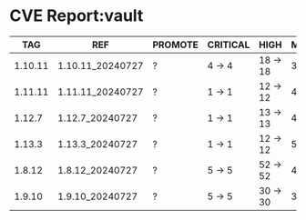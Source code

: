 # CVE Report:vault
|   TAG   |       REF        | PROMOTE | CRITICAL |   HIGH   |  MEDIUM  |  LOW   | UNKNOWN |
|---------|------------------|---------|----------|----------|----------|--------|---------|
| 1.10.11 | 1.10.11_20240727 | ?       | 4 -> 4   | 18 -> 18 | 38 -> 38 | 4 -> 4 | 0 -> 0  |
| 1.11.11 | 1.11.11_20240727 | ?       | 1 -> 1   | 12 -> 12 | 48 -> 30 | 4 -> 2 | 0 -> 0  |
| 1.12.7  | 1.12.7_20240727  | ?       | 1 -> 1   | 13 -> 13 | 48 -> 30 | 4 -> 2 | 0 -> 0  |
| 1.13.3  | 1.13.3_20240727  | ?       | 1 -> 1   | 12 -> 12 | 52 -> 34 | 4 -> 2 | 0 -> 0  |
| 1.8.12  | 1.8.12_20240727  | ?       | 5 -> 5   | 52 -> 52 | 47 -> 47 | 4 -> 4 | 0 -> 0  |
| 1.9.10  | 1.9.10_20240727  | ?       | 5 -> 5   | 30 -> 30 | 36 -> 36 | 3 -> 3 | 0 -> 0  |
